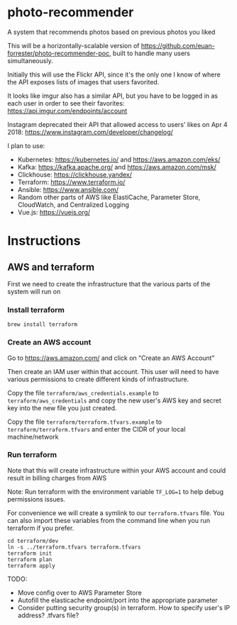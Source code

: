 # photo-recommender
A system that recommends photos based on previous photos you liked

This will be a horizontally-scalable version of https://github.com/euan-forrester/photo-recommender-poc, built to handle many users simultaneously.

Initially this will use the Flickr API, since it's the only one I know of where the API exposes lists of images that users favorited.

It looks like imgur also has a similar API, but you have to be logged in as each user in order to see their favorites: https://api.imgur.com/endpoints/account

Instagram deprecated their API that allowed access to users' likes on Apr 4 2018: https://www.instagram.com/developer/changelog/

I plan to use:
- Kubernetes: https://kubernetes.io/ and https://aws.amazon.com/eks/ 
- Kafka: https://kafka.apache.org/ and https://aws.amazon.com/msk/
- Clickhouse: https://clickhouse.yandex/
- Terraform: https://www.terraform.io/
- Ansible: https://www.ansible.com/
- Random other parts of AWS like ElastiCache, Parameter Store, CloudWatch, and Centralized Logging
- Vue.js: https://vuejs.org/

# Instructions

## AWS and terraform

First we need to create the infrastructure that the various parts of the system will run on

### Install terraform

```
brew install terraform
```

### Create an AWS account

Go to https://aws.amazon.com/ and click on "Create an AWS Account"

Then create an IAM user within that account. This user will need to have various permissions to create different kinds of infrastructure.

Copy the file `terraform/aws_credentials.example` to `terraform/aws_credentials` and copy the new user's AWS key and secret key into the new file you just created.

Copy the file `terraform/terraform.tfvars.example` to `terraform/terraform.tfvars` and enter the CIDR of your local machine/network

### Run terraform

Note that this will create infrastructure within your AWS account and could result in billing charges from AWS

Note: Run terraform with the environment variable `TF_LOG=1` to help debug permissions issues.

For convenience we will create a symlink to our `terraform.tfvars` file. You can also import these variables from the command line when you run terraform if you prefer.

```
cd terraform/dev
ln -s ../terraform.tfvars terraform.tfvars
terraform init
terraform plan
terraform apply
```

TODO:

- Move config over to AWS Parameter Store
- Autofill the elasticache endpoint/port into the appropriate parameter
- Consider putting security group(s) in terraform. How to specify user's IP address? .tfvars file?